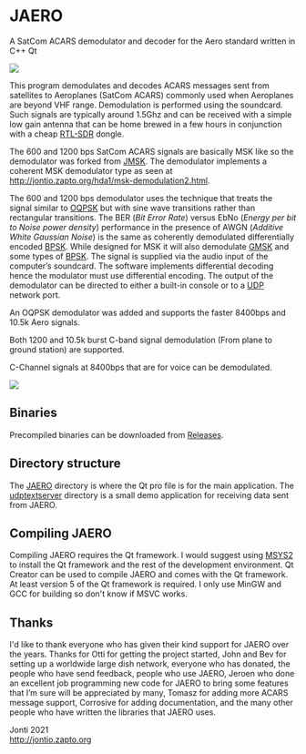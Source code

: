 # JAERO
A SatCom ACARS demodulator and decoder for the Aero standard written in C++ Qt

![](images/screenshot-win-main.png)

This program demodulates and decodes ACARS messages sent from satellites to Aeroplanes (SatCom ACARS) commonly used when Aeroplanes are beyond VHF range. Demodulation is performed using the soundcard.
Such signals are typically around 1.5Ghz and can be received with a simple low gain antenna that can be home brewed in a few hours in conjunction with a cheap [RTL-SDR] dongle.

The 600 and 1200 bps SatCom ACARS signals are basically MSK like so the demodulator was forked from [JMSK]. The demodulator implements a coherent MSK demodulator type as seen at http://jontio.zapto.org/hda1/msk-demodulation2.html.

The 600 and 1200 bps demodulator uses the technique that treats the signal similar to [OQPSK] but with sine wave transitions rather than rectangular transitions. The BER (*Bit Error Rate*) versus EbNo (*Energy per bit to Noise power density*) performance in the presence of AWGN (*Additive White Gaussian Noise*) is the same as coherently demodulated differentially encoded [BPSK]. While designed for MSK it will also demodulate [GMSK] and some types of [BPSK]. The signal is supplied via the audio input of the computer’s soundcard.
The software implements differential decoding hence the modulator must use differential encoding. The output of the demodulator can be directed to either a built-in console or to a [UDP] network port.

An OQPSK demodulator was added and supports the faster 8400bps and 10.5k Aero signals.

Both 1200 and 10.5k burst C-band signal demodulation (From plane to ground station) are supported.

C-Channel signals at 8400bps that are for voice can be demodulated.

![](images/screenshot-win-planelog.png)

## Binaries

Precompiled binaries can be downloaded from [Releases].

## Directory structure

The [JAERO](JAERO) directory is where the Qt pro file is for the main application. The [udptextserver](udptextserver) directory is a small demo application for receiving data sent from JAERO.

## Compiling JAERO

Compiling JAERO requires the Qt framework. I would suggest using [MSYS2] to install the Qt framework and the rest of the development environment. Qt Creator can be used to compile JAERO and comes with the Qt framework. At least version 5 of the Qt framework is required. I only use MinGW and GCC for building so don't know if MSVC works.

## Thanks

I'd like to thank everyone who has given their kind support for JAERO over the years. Thanks for Otti for getting the project started, John and Bev for setting up a worldwide large dish network, everyone who has donated, the people who have send feedback, people who use JAERO, Jeroen who done an excellent job programming new code for JAERO to bring some features that I’m sure will be appreciated by many, Tomasz for adding more ACARS message support, Corrosive for adding documentation, and the many other people who have written the libraries that JAERO uses.

Jonti 2021
<br>
http://jontio.zapto.org

[OQPSK]: https://en.wikipedia.org/wiki/Phase-shift_keying#Offset_QPSK_.28OQPSK.29
[GMSK]: https://en.wikipedia.org/wiki/Minimum-shift_keying#Gaussian_minimum-shift_keying
[BPSK]: https://en.wikipedia.org/wiki/Phase-shift_keying#Binary_phase-shift_keying_.28BPSK.29
[UDP]: https://en.wikipedia.org/wiki/User_Datagram_Protocol
[SSB]: https://en.wikipedia.org/wiki/Single-sideband_modulation
[Arduino]: https://www.arduino.cc/
[Varicode]: https://en.wikipedia.org/wiki/Varicode
[Spectrum Lab]: http://www.qsl.net/dl4yhf/spectra1.html
[JMSK]: https://github.com/jontio/JMSK
[RTL-SDR]: http://www.rtl-sdr.com/about-rtl-sdr/
[Releases]: https://github.com/jontio/JAERO/releases
[JAERO Wiki]: https://github.com/jontio/JAERO/wiki
[MSYS2]: https://www.msys2.org/
